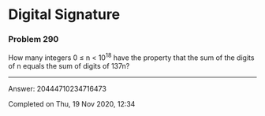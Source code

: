 # Digital Signature
### Problem 290

How many integers 0 ≤ n < 10<sup>18</sup> have the property that the sum of the digits of n equals the sum of digits of 137n?

---

Answer:  20444710234716473

Completed on Thu, 19 Nov 2020, 12:34